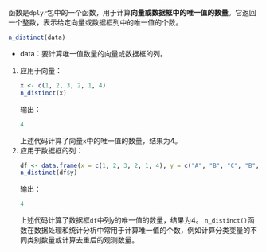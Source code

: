 函数是`dplyr`包中的一个函数，用于计算**向量或数据框中的唯一值的数量**。它返回一个整数，表示给定向量或数据框列中的唯一值的个数。
```R
n_distinct(data)
```
- data：要计算唯一值数量的向量或数据框的列。

1. 应用于向量：
   ```R
   x <- c(1, 2, 3, 2, 1, 4)
   n_distinct(x)
   ```
   输出：
   ```R
   4
   ```
   上述代码计算了向量`x`中的唯一值的数量，结果为4。
2. 应用于数据框的列：
   ```R
   df <- data.frame(x = c(1, 2, 3, 2, 1, 4), y = c("A", "B", "C", "B", "A", "D"))
   n_distinct(df$y)
   ```
   输出：
   ```R
   4
   ```
   上述代码计算了数据框`df`中列`y`的唯一值的数量，结果为4。
`n_distinct()`函数在数据处理和统计分析中常用于计算唯一值的个数，例如计算分类变量的不同类别数量或计算去重后的观测数量。
